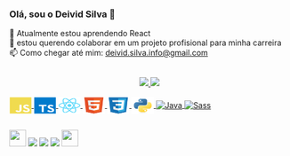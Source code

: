 ### Olá, sou o Deivid Silva 👋

🌱 Atualmente estou aprendendo React<br>
👯 estou querendo colaborar em um projeto profisional para minha carreira<br>
📫 Como chegar até mim: deivid.silva.info@gmail.com<br>

##

<div align="center">
  <a href="https://github.com/DeividXupon">
  <img height="180em" src="https://github-readme-stats.vercel.app/api?username=DeividXupon&show_icons=true&theme=none&include_all_commits=true&count_private=true"/>
  <img height="180em" src="https://github-readme-stats.vercel.app/api/top-langs/?username=DeividXupon&layout=compact&langs_count=7&theme=none"/>
</div>
<div style="display: inline_block"><br>
  <img align="center" alt="Js" height="30" width="40" src="https://raw.githubusercontent.com/devicons/devicon/master/icons/javascript/javascript-plain.svg">
  <img align="center" alt="Ts" height="30" width="40" src="https://raw.githubusercontent.com/devicons/devicon/master/icons/typescript/typescript-plain.svg">
  <img align="center" alt="React" height="30" width="40" src="https://raw.githubusercontent.com/devicons/devicon/master/icons/react/react-original.svg">
  <img align="center" alt="HTML" height="30" width="40" src="https://raw.githubusercontent.com/devicons/devicon/master/icons/html5/html5-original.svg">
  <img align="center" alt="CSS" height="30" width="40" src="https://raw.githubusercontent.com/devicons/devicon/master/icons/css3/css3-original.svg">
  <img align="center" alt="Python" height="30" width="40" src="https://raw.githubusercontent.com/devicons/devicon/master/icons/python/python-original.svg">
  <img align="center" alt="Java" height="30" width="40" src="https://cdn.jsdelivr.net/gh/devicons/devicon/icons/java/java-original.svg" />
  <img align="center" alt="Sass" height="30" width="40" src="https://cdn.jsdelivr.net/gh/devicons/devicon/icons/sass/sass-original.svg" />

</div>
  
  ##
 
<div >
<a><img src="https://cdn-icons-png.flaticon.com/512/3240/3240652.png" target="_blank" width="30" height="30"></a>
  <a href="https://www.youtube.com/@xupondev8925" target="_blank"><img src="https://img.shields.io/badge/YouTube-FF0000?style=for-the-badge&logo=youtube&logoColor=white" target="_blank"></a>
  <a href = "mailto:deivid.silva.info@gmail.com"><img src="https://img.shields.io/badge/-Gmail-%23333?style=for-the-badge&logo=gmail&logoColor=white" target="_blank"></a>
  <a href="https://www.linkedin.com/in/deividsouzasilva/" target="_blank"><img src="https://img.shields.io/badge/-LinkedIn-%230077B5?style=for-the-badge&logo=linkedin&logoColor=white" target="_blank"></a> 
<a><img src="https://cdn-icons-png.flaticon.com/512/3240/3240690.png" target="_blank" width="30" height="30"></a>

</div>

